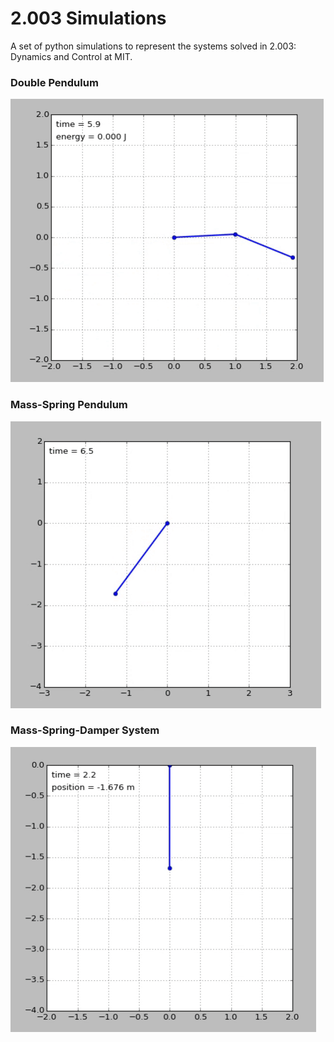 2.003 Simulations
===================================
A set of python simulations to represent the systems solved in 2.003: Dynamics and Control at MIT.


### Double Pendulum
![Double Pendulum](simulation_recordings/double_pendulum.gif)

### Mass-Spring Pendulum
![Mass-Spring Pendulum](simulation_recordings/mass_spring_pendulum.gif)

### Mass-Spring-Damper System
![Mass-Spring-Damper System](simulation_recordings/mass_spring_system.gif)

